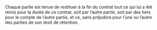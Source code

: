 Chaque partie est tenue de restituer à la fin du contrat tout ce qui lui a été remis
pour la durée de ce contrat, soit par l’autre partie, soit par des tiers pour le compte de l’autre
partie, et ce, sans préjudice pour l’une ou l’autre des parties de son droit de rétention.